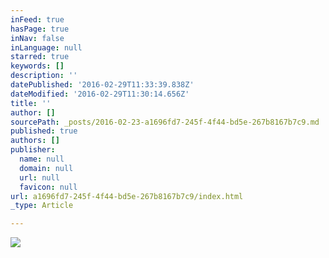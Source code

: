 ```yaml
---
inFeed: true
hasPage: true
inNav: false
inLanguage: null
starred: true
keywords: []
description: ''
datePublished: '2016-02-29T11:33:39.838Z'
dateModified: '2016-02-29T11:30:14.656Z'
title: ''
author: []
sourcePath: _posts/2016-02-23-a1696fd7-245f-4f44-bd5e-267b8167b7c9.md
published: true
authors: []
publisher:
  name: null
  domain: null
  url: null
  favicon: null
url: a1696fd7-245f-4f44-bd5e-267b8167b7c9/index.html
_type: Article

---
```

![](https://s3-us-west-2.amazonaws.com/the-grid-img/p/ca8929dc93b1cc5da4180e909a1edc7c07d9710d.jpg)